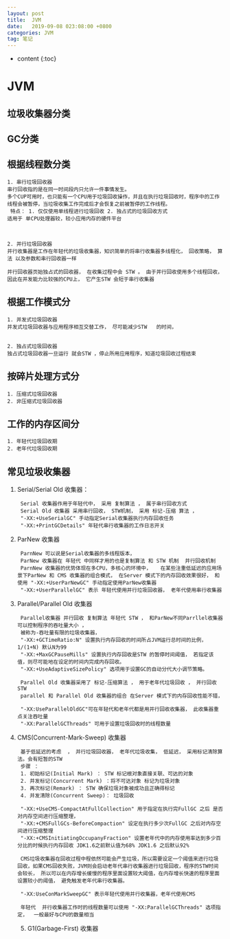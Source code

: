```yaml
---
layout: post
title:  JVM
date:   2019-09-08 023:08:00 +0800
categories: JVM
tag: 笔记
---	
```


* content
{:toc}

JVM 
====================================

垃圾收集器分类
------------------------------------

GC分类
------------------------------------

根据线程数分类
------------------------------------------------------------------------

	1. 串行垃圾回收器  
	串行回收指的是在同一时间段内只允许一件事情发生。 
	多个CUP可用时，也只能有一个CPU用于垃圾回收操作，并且在执行垃圾回收时，程序中的工作线程会被暂停，当垃圾收集工作完成后才会恢复之前被暂停的工作线程。
	 特点： 1. 仅仅使用单线程进行垃圾回收 2. 独占式的垃圾回收方式
	适用于 单CPU处理器较，较小应用内存的硬件平台 
	       	 
	

	2. 并行垃圾回收器
	并行收集器是工作在年轻代的垃圾收集器，知识简单的将串行收集器多线程化， 回收策略， 算法 以及参数和串行回收器一样 
	
	并行回收器页始独占式的回收器， 在收集过程中会 STW 。 由于并行回收使用多个线程回收，因此在并发能力比较强的CPU上， 它产生STW 会短于串行收集器 

根据工作模式分
------------------------------------------------------------------------
	1. 并发式垃圾回收器
	并发式垃圾回收器与应用程序相互交替工作， 尽可能减少STW	的时间，


	2. 独占式垃圾回收器
	独占式垃圾回收器一旦运行 就会STW ，停止所用应用程序，知道垃圾回收过程结束

按碎片处理方式分
------------------------------------------------------------------------
	1. 压缩式垃圾回收器
	2. 非压缩式垃圾回收器

工作的内存区间分
------------------------------------------------------------------------
	1. 年轻代垃圾回收期
	2. 老年代垃圾回收期
	 
常见垃圾收集器
------------------------------------------------------------------------

1. Serial/Serial Old 收集器：

		Serial 收集器作用于年轻代中， 采用 复制算法 ， 属于串行回收方式
		Serial Old 收集器 采用串行回收， STW机制， 采用 标记-压缩 算法 ，
		"-XX:+UseSerialGC" 手动指定Serial收集器执行内存回收任务
		"-XX:+PrintGCDetails" 年轻代串行收集器的工作日志开关

2. ParNew 收集器

		ParnNew 可以说是Serial收集器的多线程版本，
		ParNew 收集器在 年轻代 中同样才用的也是复制算法 和 STW 机制  并行回收机制
		ParnNew 收集器的优势体现在多CPU，多核心的环境中，   在某些注重低延迟的应用场景下ParNew 和 CMS 收集器的组合模式， 在Server 模式下的内存回收效果很好， 和使用 "-XX:+UserParNewGC" 手动指定使用ParNew收集器
		"-XX:+UserParallelGC" 表示 年轻代使用并行垃圾回收器， 老年代使用串行收集器 
		
3. Parallel/Parallel Old 收集器

		Parallel收集器 并行回收 复制算法 年轻代 STW ， 和ParNew不同Parrllel收集器可以控制程序的吞吐量大小 ， 
		被称为-吞吐量有限的垃圾收集器， 
		"-XX:+GCTimeRatio:N" 设置执行内存回收的时间所占JVM运行总时间的比例， 1/(1+N) 默认N为99
		"-XX:+MaxGCPauseMills" 设置执行内存回收是STW 的暂停时间阈值， 若指定该值，则尽可能地在设定的时间内完成内存回收。
		"-XX:+UseAdaptiveSizePolicy" 选项用于设置GC的自动分代大小调节策略。
		
		Parallel Old 收集器采用了 标记-压缩算法 ， 用于老年代垃圾回收 ， 并行回收 STW 
		parallel 和 Parallel Old 收集器的组合 在Server 模式下的内存回收性能不错，

		"-XX:UseParallelOldGC"可在年轻代和老年代都是用并行回收收集器， 此收集器重点关注吞吐量
		"-XX:ParallelGCThreads" 可用于设置垃圾回收时的线程数量
	
4. CMS(Concurrent-Mark-Sweep) 收集器

		基于低延迟的考虑  ， 并行垃圾回收器， 老年代垃圾收集， 低延迟， 采用标记清除算法。会有短暂的STW
		步骤 ：
		1. 初始标记(Initial Mark) ： STW 标记根对象直接关联、可达的对象 
		2. 并发标记(Concurrent Mark) ：将不可达对象 标记为垃圾对象
		3. 再次标记(Remark) ： STW 确保垃圾对象被成功且正确得标记 
		4. 并发清除(Concurrent Sweep)： 垃圾回收

		"-XX:+UseCMS-CompactAtFullCollection" 用于指定在执行完FullGC 之后 是否对内存空间进行压缩整理，
		"-XX:+CMSFullGCs-BeforeCompaction" 设定在执行多少次FullGC 之后对内存空间进行压缩整理
		"-XX:+CMSInitiatingOccupanyFraction" 设置老年代中的内存使用率达到多少百分比的时候执行内存回收 JDK1.6之前默认值为68% JDK1.6 之后默认92% 
		
		CMS垃圾收集器在回收过程中程依然可能会产生垃圾，所以需要设定一个阈值来进行垃圾回收，如果CMS回收失败，JVM则会启动老年代串行收集器进行垃圾回收，程序的STW时间会较长， 所以可以在内存增长缓慢的程序里面设置较大阈值，在内存增长快速的程序里面设置较小的阈值， 避免触发老年代串行收集器。

		"-XX:UseConMarkSweepGC" 表示年轻代使用并行收集器，老年代使用CMS

		年轻代  并行收集器工作时的线程数量可以使用 "-XX:ParallelGCThreads" 选项指定，  一般最好与CPU的数量相当
		
	
	5. G1(Garbage-First) 收集器

	
